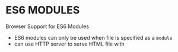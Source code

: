 
# ES6 MODULES



Browser Support for ES6 Modules
- ES6 modules can only be used when file is specified as a `module`
- can use HTTP server to serve HTML file with <script type="module">
	- `python3 -m http.server`
- running local web server gives you access to browser support for ES6 syntax


Modules in Browser Before ES6 Support
1. third party technology to load javascript files
2. individual script tags for each module



ES6 Modules: 
```js

// animal.js
export class Dog {}
export class Cat {}

// shelter.js
export default class Shelter {}

// index.js
import { Cat, Dog } from './animal.js'
import Shelter from './shelter.js'

```



Common JS Modules:
```js
// animal.js
class Dog {}
class Cat {}
module.exports = { Cat, Dog }
// or
// module.exports = { Cat: Cat, Dog: Dog }
// or
// module.exports.Cat = Cat;
// module.exports.Dog = Dog;


// shelter.js
class Shelter {}
module.exports = Shelter



// index.js
const { Cat, Dog } = require('./animal');
const Shelter = require('./shelter')

```

